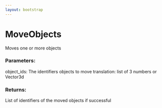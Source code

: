 ```yaml
---
layout: bootstrap
---
```


# MoveObjects

Moves one or more objects
          

### Parameters:

object_ids: The identifiers objects to move
translation: list of 3 numbers or Vector3d
        

### Returns:


List of identifiers of the moved objects if successful
        


